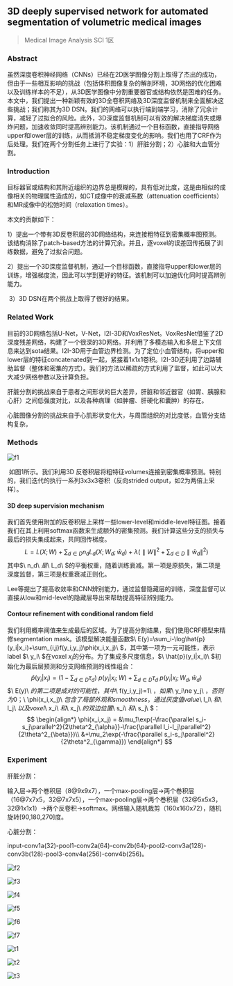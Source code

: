 ## 3D deeply supervised network for automated segmentation of volumetric medical images

> Medical Image Analysis  SCI 1区

### Abstract

​	虽然深度卷积神经网络（CNNs）已经在2D医学图像分割上取得了杰出的成功，但由于一些相互影响的挑战（包括体积图像复杂的解剖环境，3D网络的优化困难以及训练样本的不足），从3D医学图像中分割重要器官或结构依然是困难的任务。本文中，我们提出一种新颖有效的3D全卷积网络及3D深度监督机制来全面解决这些挑战；我们称其为3D DSN。我们的网络可以执行端到端学习，消除了冗余计算，减轻了过拟合的风险。此外，3D深度监督机制可以有效的解决梯度消失或爆炸问题，加速收敛同时提高辨别能力。该机制通过一个目标函数，直接指导网络upper和lower层的训练，从而抵消不稳定梯度变化的影响。我们也用了CRF作为后处理。我们在两个分割任务上进行了实验：1）肝脏分割；2）心脏和大血管分割。

### Introduction

​	目标器官或结构和其附近组织的边界总是模糊的，具有低对比度，这是由相似的成像相关的物理属性造成的，如CT成像中的衰减系数（attenuation coefficients）和MR成像中的松弛时间（relaxation times）。

本文的贡献如下：

​	1）提出一个带有3D反卷积层的3D网络结构，来连接粗特征到密集概率图预测。该结构消除了patch-based方法的计算冗余。并且，逐voxel的误差回传拓展了训练数据，避免了过拟合问题。

​	2）提出一个3D深度监督机制，通过一个目标函数，直接指导upper和lower层的训练，增强梯度流，因此可以学到更好的特征。该机制可以加速优化同时提高辨别能力。

​	3）3D DSN在两个挑战上取得了很好的结果。

### Related Work

​	目前的3D网络包括U-Net，V-Net，I2I-3D和VoxResNet。VoxResNet借鉴了2D深度残差网络，构建了一个很深的3D网络。并利用了多模态输入和多层上下文信息来达到sota结果。I2I-3D用于血管边界检测。为了定位小血管结构，将upper和lower层的特征concatenated到一起，紧接着1x1x1卷积。I2I-3D还利用了边路辅助监督（整体和密集的方式）。我们的方法以稀疏的方式利用了监督，如此可以大大减少网络参数以及计算负担。

​	肝脏分割的挑战来自于患者之间形状的巨大差异，肝脏和邻近器官（如胃、胰腺和心肝）之间低强度对比，以及各种病理（如肿瘤、肝硬化和囊肿）的存在。

​	心脏图像分割的挑战来自于心肌形状变化大，与周围组织的对比度低，血管分支结构复杂。

### Methods

![f1](images\f1.png)

​	如图1所示。我们利用3D 反卷积层将粗特征volumes连接到密集概率预测。特别的，我们迭代的执行一系列3x3x3卷积（反向strided output，如2为两倍上采样）。

#### 3D deep supervision mechanism

​	我们首先使用附加的反卷积层上采样一些lower-level和middle-level特征图。接着我们在其上利用softmax函数来生成额外的密集预测。我们计算这些分支的损失与最后的损失集成起来，共同回传梯度。
$$
L = L(X;W)+\sum_{d\in D}n_dL_d(X;W_d;\hat{w}_d)+\lambda(\parallel W\parallel^2 + \sum_{d\in D}\parallel \hat{w}_d\parallel^2)
$$
其中$\ n_d\ $是$\ L_d\ $的平衡权重，随着训练衰减。第一项是原损失，第二项是深度监督，第三项是权重衰减正则化。

​	Lee等提出了提高收敛率和CNN辨别能力，通过监督隐藏层的训练，深度监督可以直接从low和mid-level的隐藏层导出来帮助提高特征辨别能力。	

#### Contour refinement with conditional random field

​	我们利用概率阈值来生成最后的区域。为了提高分割结果，我们使用CRF模型来精修segmentation mask。该模型解决能量函数$\ E(y)=\sum_i-\log\hat{p}(y_i|x_i)+\sum_{i,j}f(y_i,y_j)\phi(x_i,x_j)\ $，其中第一项为一元可能性，表示label $\ y_i\ $在voxel $x_i$的分布。为了集成多尺度信息，$\ \hat{p}(y_i|x_i)\ $初始化为最后层预测和分支网络预测的线性组合：
$$
\hat{p}(y_i|x_i) = (1-\sum_{d\in D}\tau_d)\ p(y_i|x_i;W)+\sum_{d\in D}\tau_d\ p(y_i|x_i;W_d,\hat{w}_d)
$$
$\ E(y)\ $的第二项是成对的可能性，其中$\ f(y_i,y_j)=1\ $，如果$\ y_i\ne y_j\ $，否则为0；$\ \phi(x_i,x_j)\ $包含了局部外观和smoothness，通过灰度值value$\ I_i\ $和$\ I_j\ $以及voxel$\ x_i\ $和$\ x_j\ $的双边位置$\ s_i\ $和$\ s_j\ $：
$$
\begin{align*}
\phi(x_i,x_j) = &\mu_1\exp(-\frac{\parallel s_i-s_j\parallel^2}{2\theta^2_{\alpha}}-\frac{\parallel I_i-I_j\parallel^2}{2\theta^2_{\beta}})\\
&+\mu_2\exp(-\frac{\parallel s_i-s_j\parallel^2}{2\theta^2_{\gamma}})
\end{align*}
$$

### Experiment

肝脏分割：

​	输入层->两个巻积层（8@9x9x7），一个max-pooling层->两个巻积层（16@7x7x5，32@7x7x5），一个max-pooling层->两个巻积层（32@5x5x3，32@1x1x1）->两个反卷积->softmax。网络输入随机裁剪（160x160x72），随机旋转[90,180,270]度。

心脏分割：

​	input-conv1a(32)-pool1-conv2a(64)-conv2b(64)-pool2-conv3a(128)-conv3b(128)-pool3-conv4a(256)-conv4b(256)。

![f2](images\f2.png)

![f3](images\f3.png)

![f4](images\f4.png)

![f5](images\f5.png)

![f6](images\f6.png)

![f7](images\f7.png)

![t1](images\t1.png)

![t2](images\t2.png)

![t3](images\t3.png)